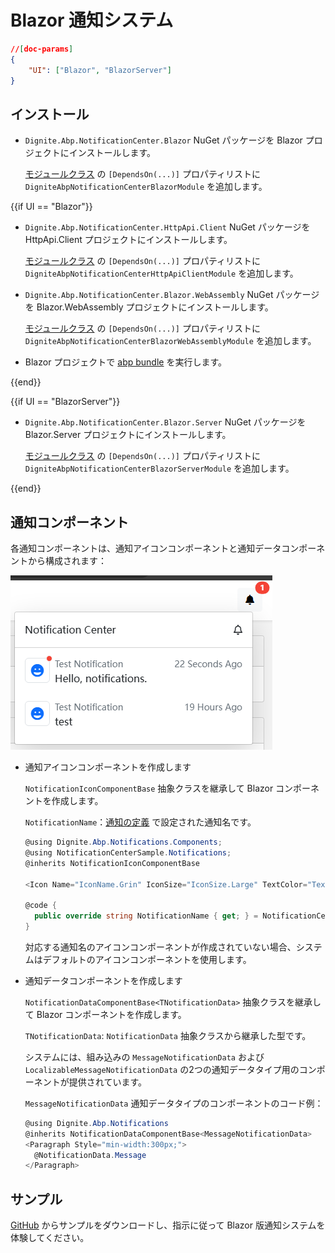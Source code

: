 # Blazor 通知システム

````json
//[doc-params]
{
    "UI": ["Blazor", "BlazorServer"]
}
````

## インストール

- `Dignite.Abp.NotificationCenter.Blazor` NuGet パッケージを Blazor プロジェクトにインストールします。

  [モジュールクラス](https://docs.abp.io/en/abp/latest/Module-Development-Basics) の `[DependsOn(...)]` プロパティリストに `DigniteAbpNotificationCenterBlazorModule` を追加します。

{{if UI == "Blazor"}}

- `Dignite.Abp.NotificationCenter.HttpApi.Client` NuGet パッケージを HttpApi.Client プロジェクトにインストールします。

  [モジュールクラス](https://docs.abp.io/en/abp/latest/Module-Development-Basics) の `[DependsOn(...)]` プロパティリストに `DigniteAbpNotificationCenterHttpApiClientModule` を追加します。

- `Dignite.Abp.NotificationCenter.Blazor.WebAssembly` NuGet パッケージを Blazor.WebAssembly プロジェクトにインストールします。

  [モジュールクラス](https://docs.abp.io/en/abp/latest/Module-Development-Basics) の `[DependsOn(...)]` プロパティリストに `DigniteAbpNotificationCenterBlazorWebAssemblyModule` を追加します。

- Blazor プロジェクトで [abp bundle](https://docs.abp.io/en/abp/latest/CLI#bundle) を実行します。

{{end}}

{{if UI == "BlazorServer"}}

- `Dignite.Abp.NotificationCenter.Blazor.Server` NuGet パッケージを Blazor.Server プロジェクトにインストールします。

  [モジュールクラス](https://docs.abp.io/en/abp/latest/Module-Development-Basics) の `[DependsOn(...)]` プロパティリストに `DigniteAbpNotificationCenterBlazorServerModule` を追加します。

{{end}}

## 通知コンポーネント

各通知コンポーネントは、通知アイコンコンポーネントと通知データコンポーネントから構成されます：

![NotificationsComponent](images/NotificationsComponent.png)

- 通知アイコンコンポーネントを作成します

  `NotificationIconComponentBase` 抽象クラスを継承して Blazor コンポーネントを作成します。

  `NotificationName`：[通知の定義](Notifications.md#定義通知) で設定された通知名です。

  ```csharp
  @using Dignite.Abp.Notifications.Components;
  @using NotificationCenterSample.Notifications;
  @inherits NotificationIconComponentBase

  <Icon Name="IconName.Grin" IconSize="IconSize.Large" TextColor="TextColor.Primary"></Icon>

  @code {
    public override string NotificationName { get; } = NotificationCenterSampleNotifications.TestNotification;
  }
  ```

  対応する通知名のアイコンコンポーネントが作成されていない場合、システムはデフォルトのアイコンコンポーネントを使用します。

- 通知データコンポーネントを作成します

  `NotificationDataComponentBase<TNotificationData>` 抽象クラスを継承して Blazor コンポーネントを作成します。

  `TNotificationData`: `NotificationData` 抽象クラスから継承した型です。

  システムには、組み込みの `MessageNotificationData` および `LocalizableMessageNotificationData` の2つの通知データタイプ用のコンポーネントが提供されています。

  `MessageNotificationData` 通知データタイプのコンポーネントのコード例：

  ```csharp
  @using Dignite.Abp.Notifications
  @inherits NotificationDataComponentBase<MessageNotificationData>
  <Paragraph Style="min-width:300px;">
    @NotificationData.Message
  </Paragraph>
  ```

## サンプル

[GitHub](https://github.com/dignite-projects/dignite-abp/tree/main/samples/FileExplorerSample) からサンプルをダウンロードし、指示に従って Blazor 版通知システムを体験してください。
